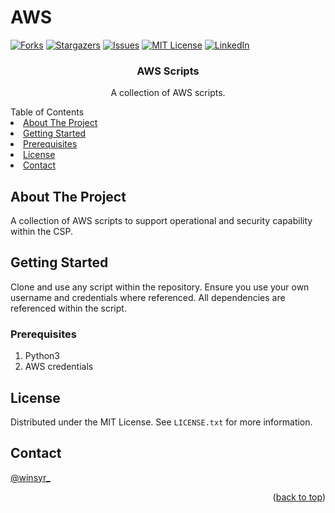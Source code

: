 # AWS

<!-- Improved compatibility of back to top link: See: https://github.com/othneildrew/Best-README-Template/pull/73 -->
<a name="readme-top"></a>
<!--
*** Thanks for checking out the Best-README-Template. If you have a suggestion
*** that would make this better, please fork the repo and create a pull request
*** or simply open an issue with the tag "enhancement".
*** Don't forget to give the project a star!
*** Thanks again! Now go create something AMAZING! :D
-->



<!-- PROJECT SHIELDS -->
<!--
*** I'm using markdown "reference style" links for readability.
*** Reference links are enclosed in brackets [ ] instead of parentheses ( ).
*** See the bottom of this document for the declaration of the reference variables
*** for contributors-url, forks-url, etc. This is an optional, concise syntax you may use.
*** https://www.markdownguide.org/basic-syntax/#reference-style-links
-->
<!-- [![Contributors][contributors-shield]][contributors-url] -->
[![Forks][forks-shield]][forks-url]
[![Stargazers][stars-shield]][stars-url]
[![Issues][issues-shield]][issues-url]
[![MIT License][license-shield]][license-url]
[![LinkedIn][linkedin-shield]][linkedin-url]



<!-- PROJECT LOGO -->
<h3 align="center">AWS Scripts</h3>

  <p align="center">
    A collection of AWS scripts.
    <br />



<!-- TABLE OF CONTENTS -->
  <summary>Table of Contents</summary>
    <li><a href="#about-the-project">About The Project</a>
    <li><a href="#getting-started">Getting Started</a>
    <li><a href="#prerequisites">Prerequisites</a></li>
    <li><a href="#license">License</a></li>
    <li><a href="#contact">Contact</a></li>



<!-- ABOUT THE PROJECT -->
## About The Project

A collection of AWS scripts to support operational and security capability within the CSP.



<!-- GETTING STARTED -->
## Getting Started

Clone and use any script within the repository. Ensure you use your own username and credentials where referenced. All dependencies are referenced within the script.

### Prerequisites

1. Python3
2. AWS credentials 

<!-- LICENSE -->
## License

Distributed under the MIT License. See `LICENSE.txt` for more information.

<!-- CONTACT -->
## Contact

[@winsyr_](https://twitter.com/winsyr) 


<p align="right">(<a href="#readme-top">back to top</a>)</p>


<!-- MARKDOWN LINKS & IMAGES -->
<!-- https://www.markdownguide.org/basic-syntax/#reference-style-links -->
[contributors-shield]: https://img.shields.io/github/contributors/winsyr/AWS.svg?style=for-the-badge
[contributors-url]: https://github.com/winsyr/AWS/graphs/contributors
[forks-shield]: https://img.shields.io/github/forks/winsyr/AWS.svg?style=for-the-badge
[forks-url]: https://github.com/winsyr/AWS/network/members
[stars-shield]: https://img.shields.io/github/stars/winsyr/AWS.svg?style=for-the-badge
[stars-url]: https://github.com/winsyr/AWS/stargazers
[issues-shield]: https://img.shields.io/github/issues/winsyr/AWS.svg?style=for-the-badge
[issues-url]: https://github.com/winsyr/AWS/issues
[license-shield]: https://img.shields.io/github/license/winsyr/AWS.svg?style=for-the-badge
[license-url]: https://github.com/winsyr/AWS/blob/master/LICENSE.txt
[linkedin-shield]: https://img.shields.io/badge/-LinkedIn-black.svg?style=for-the-badge&logo=linkedin&colorB=555
[linkedin-url]: https://www.linkedin.com/in/ryanwinstanley/
[product-screenshot]: images/screenshot.png
[Next.js]: https://img.shields.io/badge/next.js-000000?style=for-the-badge&logo=nextdotjs&logoColor=white
[Next-url]: https://nextjs.org/
[React.js]: https://img.shields.io/badge/React-20232A?style=for-the-badge&logo=react&logoColor=61DAFB
[React-url]: https://reactjs.org/
[Vue.js]: https://img.shields.io/badge/Vue.js-35495E?style=for-the-badge&logo=vuedotjs&logoColor=4FC08D
[Vue-url]: https://vuejs.org/
[Angular.io]: https://img.shields.io/badge/Angular-DD0031?style=for-the-badge&logo=angular&logoColor=white
[Angular-url]: https://angular.io/
[Svelte.dev]: https://img.shields.io/badge/Svelte-4A4A55?style=for-the-badge&logo=svelte&logoColor=FF3E00
[Svelte-url]: https://svelte.dev/
[Laravel.com]: https://img.shields.io/badge/Laravel-FF2D20?style=for-the-badge&logo=laravel&logoColor=white
[Laravel-url]: https://laravel.com
[Bootstrap.com]: https://img.shields.io/badge/Bootstrap-563D7C?style=for-the-badge&logo=bootstrap&logoColor=white
[Bootstrap-url]: https://getbootstrap.com
[JQuery.com]: https://img.shields.io/badge/jQuery-0769AD?style=for-the-badge&logo=jquery&logoColor=white
[JQuery-url]: https://jquery.com 